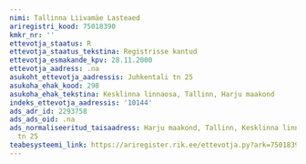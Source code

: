 ```yaml
---
nimi: Tallinna Liivamäe Lasteaed
ariregistri_kood: 75018390
kmkr_nr: ''
ettevotja_staatus: R
ettevotja_staatus_tekstina: Registrisse kantud
ettevotja_esmakande_kpv: 28.11.2000
ettevotja_aadress: .na
asukoht_ettevotja_aadressis: Juhkentali tn 25
asukoha_ehak_kood: 298
asukoha_ehak_tekstina: Kesklinna linnaosa, Tallinn, Harju maakond
indeks_ettevotja_aadressis: '10144'
ads_adr_id: 2293758
ads_ads_oid: .na
ads_normaliseeritud_taisaadress: Harju maakond, Tallinn, Kesklinna linnaosa, Juhkentali
  tn 25
teabesysteemi_link: https://ariregister.rik.ee/ettevotja.py?ark=75018390&ref=rekvisiidid
---
```

